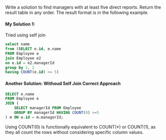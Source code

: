 Write a solution to find managers with at least five direct reports.
Return the result table in any order.
The result format is in the following example.

#### My Solution 1:
Tried using self join
```sql
select name 
from (SELECT e.id, e.name
FROM Employee e
join Employee e2
on e.id = e2.managerId
group by 1, 2
having COUNT(e.id) >= 5)
```

#### Another Solution: Withoud Self Join Correct Approach


```sql
SELECT e.name
FROM Employee e
JOIN (
    SELECT managerId FROM Employee
    GROUP BY managerId HAVING COUNT(0) >=5
) m ON e.id = m.managerId;
```

Using COUNT(0) is functionally equivalent to COUNT(*) or COUNT(1), as they all count the rows without considering specific column values.
